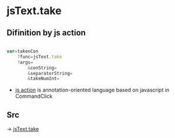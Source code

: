 # jsText.take

## Difinition by js action

```js.js

var=takenCon
	?func=jsText.take
	?args=
		&conString=
		&separatorString=
		&takeNumInt=
```

- [js action]() is annotation-oriented language based on javascript in CommandClick

## Src

-> [jsText.take](https://github.com/puutaro/CommandClick/blob/master/app/src/main/java/com/puutaro/commandclick/fragment_lib/terminal_fragment/js_interface/text/JsText.kt#L49)


